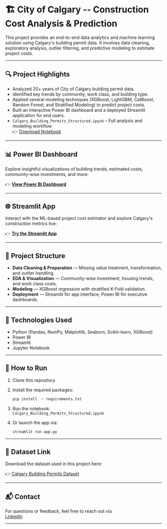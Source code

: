 # 🏗️ City of Calgary -- Construction Cost Analysis & Prediction

This project provides an end-to-end data analytics and machine learning solution using Calgary's building permit data. It involves data cleaning, exploratory analysis, outlier filtering, and predictive modeling to estimate project costs.

------------------------------------------------------------------------

## 🔍 Project Highlights

- Analyzed 20+ years of City of Calgary building permit data.
- Identified key trends by community, work class, and building type.
- Applied several modeling techniques (XGBoost, LightGBM, CatBoost, Random Forest, and Stratified Modeling) to predict project costs.
- Built an interactive Power BI dashboard and a deployed Streamlit application for end users.
- `Calgary_Building_Permits_Structured.ipynb` – Full analysis and modeling workflow  
  👉 [Download Notebook](https://drive.google.com/uc?export=download&id=1M5IdvBmQcyTRPlydp2t89Q75hRaEoJrS)

------------------------------------------------------------------------

## 📊 Power BI Dashboard

Explore insightful visualizations of building trends, estimated costs, community-wise investments, and more:

👉 [**View Power BI Dashboard**](https://mavenshowcase.com/project/41217)

------------------------------------------------------------------------

## 🌐 Streamlit App

Interact with the ML-based project cost estimator and explore Calgary's construction metrics live:

👉 [**Try the Streamlit App**](https://city-of-calgary-construction-cost.onrender.com/)

------------------------------------------------------------------------

## 📁 Project Structure

- **Data Cleaning & Preparation** — Missing value treatment, transformation, and outlier handling.
- **EDA & Visualization** — Community-wise investment, housing trends, and work class costs.
- **Modeling** — XGBoost regression with stratified K-Fold validation.
- **Deployment** — Streamlit for app interface; Power BI for executive dashboards.

------------------------------------------------------------------------

## 🧰 Technologies Used

- Python (Pandas, NumPy, Matplotlib, Seaborn, Scikit-learn, XGBoost)
- Power BI
- Streamlit
- Jupyter Notebook

------------------------------------------------------------------------

## 🚀 How to Run

1. Clone this repository

2. Install the required packages:

    ```bash
    pip install -r requirements.txt
    ```

3. Run the notebook:  
    `Calgary_Building_Permits_Structured.ipynb`

4. Or launch the app via:

    ```bash
    streamlit run app.py
    ```

------------------------------------------------------------------------

## 📂 Dataset Link

Download the dataset used in this project here:

👉 [Calgary Building Permits Dataset](https://drive.google.com/file/d/1M5IdvBmQcyTRPlydp2t89Q75hRaEoJrS/view?usp=sharing)

------------------------------------------------------------------------

## 📬 Contact

For questions or feedback, feel free to reach out via  
[LinkedIn](https://www.linkedin.com/in/dr-sudeshna-kundu-mondal-3135a142/)

------------------------------------------------------------------------
